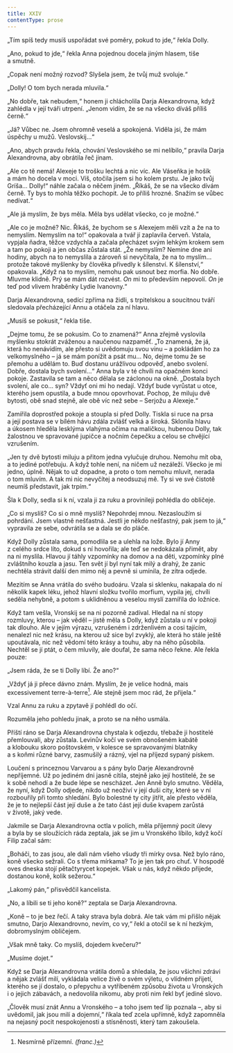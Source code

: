 ```yaml
---
title: XXIV
contentType: prose
---
```


<section>

„Tím spíš tedy musíš uspořádat své poměry, pokud to jde,“ řekla Dolly.

„Ano, pokud to jde,“ řekla Anna pojednou docela jiným hlasem, tiše a smutně.

„Copak není možný rozvod? Slyšela jsem, že tvůj muž svoluje.“

„Dolly! O tom bych nerada mluvila.“

„No dobře, tak nebudem,“ honem ji chlácholila Darja Alexandrovna, když zahlédla v její tváři utrpení. „Jenom vidím, že se na všecko díváš příliš černě.“

„Já? Vůbec ne. Jsem ohromně veselá a spokojená. Viděla jsi, že mám úspěchy u mužů. Veslovskij…“

„Ano, abych pravdu řekla, chování Veslovského se mi nelíbilo,“ pravila Darja Alexandrovna, aby obrátila řeč jinam.

„Ale co tě nemá! Alexeje to trošku lechtá a nic víc. Ale Váseňka je hošík a mám ho docela v moci. Víš, otočila jsem si ho kolem prstu. Je jako tvůj Gríša… Dolly!“ náhle začala o něčem jiném. „Říkáš, že se na všecko dívám černě. Ty bys to mohla těžko pochopit. Je to příliš hrozné. Snažím se vůbec nedívat.“

„Ale já myslím, že bys měla. Měla bys udělat všecko, co je možné.“

„Ale co je možné? Nic. Říkáš, že bychom se s Alexejem měli vzít a že na to nemyslím. Nemyslím na to!“ opakovala a tvář jí zaplavila červeň. Vstala, vypjala ňadra, těžce vzdychla a začala přecházet svým lehkým krokem sem a tam po pokoji a jen občas zůstala stát. „Že nemyslím? Nemine dne ani hodiny, abych na to nemyslila a zároveň si nevyčítala, že na to myslím… protože takové myšlenky by člověka přivedly k šílenství. K šílenství,“ opakovala. „Když na to myslím, nemohu pak usnout bez morfia. No dobře. Mluvme klidně. Prý se mám dát rozvést. _On_ mi to především nepovolí. _On_ je teď pod vlivem hraběnky Lydie Ivanovny.“

Darja Alexandrovna, sedící zpříma na židli, s trpitelskou a soucitnou tváří sledovala přecházející Annu a otáčela za ní hlavu.

„Musíš se pokusit,“ řekla tiše.

„Dejme tomu, že se pokusím. Co to znamená?“ Anna zřejmě vyslovila myšlenku stokrát zváženou a naučenou nazpaměť. „To znamená, že já, která ho nenávidím, ale přesto si uvědomuju svou vinu – a pokládám ho za velkomyslného – já se mám ponížit a psát mu… No, dejme tomu že se přemohu a udělám to. Buď dostanu urážlivou odpověď, anebo svolení. Dobře, dostala bych svolení…“ Anna byla v té chvíli na opačném konci pokoje. Zastavila se tam a něco dělala se záclonou na okně. „Dostala bych svolení, ale co… syn? Vždyť oni mi ho nedají. Vždyť bude vyrůstat u otce, kterého jsem opustila, a bude mnou opovrhovat. Pochop, že miluju dvě bytosti, obě snad stejně, ale obě víc než sebe – Serjožu a Alexeje.“

Zamířila doprostřed pokoje a stoupla si před Dolly. Tiskla si ruce na prsa a její postava se v bílém hávu zdála zvlášť velká a široká. Sklonila hlavu a úkosem hleděla lesklýma vlahýma očima na maličkou, hubenou Dolly, tak žalostnou ve spravované jupičce a nočním čepečku a celou se chvějící vzrušením.

„Jen ty dvě bytosti miluju a přitom jedna vylučuje druhou. Nemohu mít oba, a to jediné potřebuju. A když tohle není, na ničem už nezáleží. Všecko je mi jedno, úplně. Nějak to už dopadne, a proto o tom nemohu mluvit, nerada o tom mluvím. A tak mi nic nevyčítej a neodsuzuj mě. Ty si ve své čistotě neumíš představit, jak trpím.“

Šla k Dolly, sedla si k ní, vzala ji za ruku a provinileji pohlédla do obličeje.

„Co si myslíš? Co si o mně myslíš? Nepohrdej mnou. Nezasloužím si pohrdání. Jsem vlastně nešťastná. Jestli je někdo nešťastný, pak jsem to já,“ vypravila ze sebe, odvrátila se a dala se do pláče.

Když Dolly zůstala sama, pomodlila se a ulehla na lože. Bylo jí Anny z celého srdce líto, dokud s ní hovořila; ale teď se nedokázala přimět, aby na ni myslila. Hlavou jí táhly vzpomínky na domov a na děti, vzpomínky plné zvláštního kouzla a jasu. Ten svět jí byl nyní tak milý a drahý, že zanic nechtěla strávit další den mimo něj a pevně si umínila, že zítra odjede.

Mezitím se Anna vrátila do svého budoáru. Vzala si sklenku, nakapala do ní několik kapek léku, jehož hlavní složku tvořilo morfium, vypila jej, chvíli seděla nehybně, a potom s uklidněnou a veselou myslí zamířila do ložnice.

Když tam vešla, Vronskij se na ni pozorně zadíval. Hledal na ní stopy rozmluvy, kterou – jak věděl – jistě měla s Dolly, když zůstala u ní v pokoji tak dlouho. Ale v jejím výrazu, vzrušeném i zdrženlivém a cosi tajícím, nenalezl nic než krásu, na kterou už sice byl zvyklý, ale která ho stále ještě upoutávala, nic než vědomí této krásy a touhu, aby na něho působila. Nechtěl se jí ptát, o čem mluvily, ale doufal, že sama něco řekne. Ale řekla pouze:

„Jsem ráda, že se ti Dolly líbí. Že ano?“

„Vždyť já ji přece dávno znám. Myslím, že je velice hodná, mais excessivement terre-à-terre[^38]. Ale stejně jsem moc rád, že přijela.“

Vzal Annu za ruku a zpytavě jí pohlédl do očí.

Rozuměla jeho pohledu jinak, a proto se na něho usmála.

</section>

<section>

Příští ráno se Darja Alexandrovna chystala k odjezdu, třebaže ji hostitelé přemlouvali, aby zůstala. Levinův kočí ve svém obnošeném kabátě a klobouku skoro poštovském, v kolesce se spravovanými blatníky a s koňmi různé barvy, zasmušilý a rázný, vjel na příjezd sypaný pískem.

Loučení s princeznou Varvarou a s pány bylo Darje Alexandrovně nepříjemné. Už po jediném dni jasně cítila, stejně jako její hostitelé, že se k sobě nehodí a že bude lépe se nescházet. Jen Anně bylo smutno. Věděla, že nyní, když Dolly odjede, nikdo už neoživí v její duši city, které se v ní rozbouřily při tomto shledání. Bylo bolestné ty city jitřit, ale přesto věděla, že je to nejlepší část její duše a že tato část její duše kvapem zarůstá v životě, jaký vede.

Jakmile se Darja Alexandrovna octla v polích, měla příjemný pocit úlevy a byla by se sloužících ráda zeptala, jak se jim u Vronského líbilo, když kočí Filip začal sám:

„Boháči, to zas jsou, ale dali nám všeho všudy tři mírky ovsa. Než bylo ráno, koně všecko sežrali. Co s třema mírkama? To je jen tak pro chuť. V hospodě oves dneska stojí pětačtyrycet kopejek. Však u nás, když někdo přijede, dostanou koně, kolik sežerou.“

„Lakomý pán,“ přisvědčil kancelista.

„No, a líbili se ti jeho koně?“ zeptala se Darja Alexandrovna.

„Koně – to je bez řečí. A taky strava byla dobrá. Ale tak vám mi přišlo nějak smutno, Darjo Alexandrovno, nevím, co vy,“ řekl a otočil se k ní hezkým, dobromyslným obličejem.

„Však mně taky. Co myslíš, dojedem kvečeru?“

„Musíme dojet.“

Když se Darja Alexandrovna vrátila domů a shledala, že jsou všichni zdrávi a nějak zvlášť milí, vykládala velice živě o svém výletu, o vlídném přijetí, kterého se jí dostalo, o přepychu a vytříbeném způsobu života u Vronských i o jejich zábavách, a nedovolila nikomu, aby proti nim řekl byť jediné slovo.

„Člověk musí znát Annu a Vronského – a toho jsem teď líp poznala –, aby si uvědomil, jak jsou milí a dojemní,“ říkala teď zcela upřímně, když zapomněla na nejasný pocit nespokojenosti a stísněnosti, který tam zakoušela.

</section>

<section>

[^38]: Nesmírně přízemní. _(franc.)_

</section>
